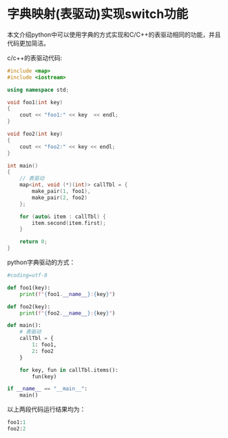 # 字典映射(表驱动)实现switch功能

本文介绍python中可以使用字典的方式实现和C/C++的表驱动相同的功能，并且代码更加简洁。

c/c++的表驱动代码:

```c++
#include <map>
#include <iostream>

using namespace std;

void foo1(int key)
{
    cout << "foo1:" << key  << endl;
}

void foo2(int key)
{
    cout << "foo2:" << key << endl;
}

int main()
{
    // 表驱动
    map<int, void (*)(int)> callTbl = {
        make_pair(1, foo1),
        make_pair(2, foo2)
    };

    for (auto& item : callTbl) {
        item.second(item.first);
    }

    return 0;
}
```

python字典驱动的方式：

```python
#coding=utf-8

def foo1(key):
    print(f"{foo1.__name__}:{key}")

def foo2(key):
    print(f"{foo2.__name__}:{key}")

def main():
    # 表驱动
    callTbl = {
        1: foo1,
        2: foo2
    }

    for key, fun in callTbl.items():
        fun(key)

if __name__ == "__main__":
    main()
```

以上两段代码运行结果均为：

```python
foo1:1
foo2:2
```
